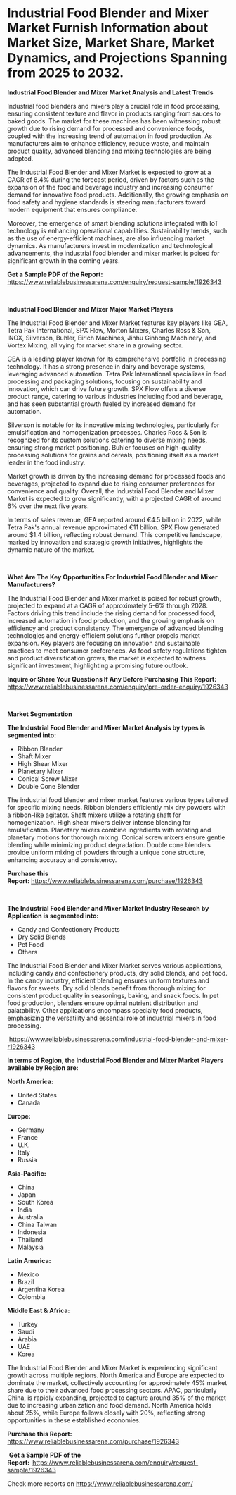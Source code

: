 <p><h1>Industrial Food Blender and Mixer Market Furnish Information about Market Size, Market Share, Market Dynamics, and Projections Spanning from 2025 to 2032.</h1></p><p><strong>Industrial Food Blender and Mixer Market Analysis and Latest Trends</strong></p>
<p><p>Industrial food blenders and mixers play a crucial role in food processing, ensuring consistent texture and flavor in products ranging from sauces to baked goods. The market for these machines has been witnessing robust growth due to rising demand for processed and convenience foods, coupled with the increasing trend of automation in food production. As manufacturers aim to enhance efficiency, reduce waste, and maintain product quality, advanced blending and mixing technologies are being adopted.</p><p>The Industrial Food Blender and Mixer Market is expected to grow at a CAGR of 8.4% during the forecast period, driven by factors such as the expansion of the food and beverage industry and increasing consumer demand for innovative food products. Additionally, the growing emphasis on food safety and hygiene standards is steering manufacturers toward modern equipment that ensures compliance. </p><p>Moreover, the emergence of smart blending solutions integrated with IoT technology is enhancing operational capabilities. Sustainability trends, such as the use of energy-efficient machines, are also influencing market dynamics. As manufacturers invest in modernization and technological advancements, the industrial food blender and mixer market is poised for significant growth in the coming years.</p></p>
<p><strong>Get a Sample PDF of the Report:&nbsp;</strong> <a href="https://www.reliablebusinessarena.com/enquiry/request-sample/1926343?utm_campaign=3566&utm_medium=2&utm_source=Github&utm_content=ia&utm_term=10042025&utm_id=industrial-food-blender-and-mixer">https://www.reliablebusinessarena.com/enquiry/request-sample/1926343</a></p>
<p>&nbsp;</p>
<p><strong>Industrial Food Blender and Mixer Major Market Players</strong></p>
<p><p>The Industrial Food Blender and Mixer Market features key players like GEA, Tetra Pak International, SPX Flow, Morton Mixers, Charles Ross & Son, INOX, Silverson, Buhler, Eirich Machines, Jinhu Ginhong Machinery, and Vortex Mixing, all vying for market share in a growing sector.</p><p>GEA is a leading player known for its comprehensive portfolio in processing technology. It has a strong presence in dairy and beverage systems, leveraging advanced automation. Tetra Pak International specializes in food processing and packaging solutions, focusing on sustainability and innovation, which can drive future growth. SPX Flow offers a diverse product range, catering to various industries including food and beverage, and has seen substantial growth fueled by increased demand for automation.</p><p>Silverson is notable for its innovative mixing technologies, particularly for emulsification and homogenization processes. Charles Ross & Son is recognized for its custom solutions catering to diverse mixing needs, ensuring strong market positioning. Buhler focuses on high-quality processing solutions for grains and cereals, positioning itself as a market leader in the food industry.</p><p>Market growth is driven by the increasing demand for processed foods and beverages, projected to expand due to rising consumer preferences for convenience and quality. Overall, the Industrial Food Blender and Mixer Market is expected to grow significantly, with a projected CAGR of around 6% over the next five years.</p><p>In terms of sales revenue, GEA reported around €4.5 billion in 2022, while Tetra Pak's annual revenue approximated €11 billion. SPX Flow generated around $1.4 billion, reflecting robust demand. This competitive landscape, marked by innovation and strategic growth initiatives, highlights the dynamic nature of the market.</p></p>
<p>&nbsp;</p>
<p><strong>What Are The Key Opportunities For Industrial Food Blender and Mixer Manufacturers?</strong></p>
<p><p>The Industrial Food Blender and Mixer market is poised for robust growth, projected to expand at a CAGR of approximately 5-6% through 2028. Factors driving this trend include the rising demand for processed food, increased automation in food production, and the growing emphasis on efficiency and product consistency. The emergence of advanced blending technologies and energy-efficient solutions further propels market expansion. Key players are focusing on innovation and sustainable practices to meet consumer preferences. As food safety regulations tighten and product diversification grows, the market is expected to witness significant investment, highlighting a promising future outlook.</p></p>
<p><strong>Inquire or Share Your Questions If Any Before Purchasing This Report:</strong> <a href="https://www.reliablebusinessarena.com/enquiry/pre-order-enquiry/1926343?utm_campaign=3566&utm_medium=2&utm_source=Github&utm_content=ia&utm_term=10042025&utm_id=industrial-food-blender-and-mixer">https://www.reliablebusinessarena.com/enquiry/pre-order-enquiry/1926343</a></p>
<p>&nbsp;</p>
<p><strong>Market Segmentation</strong></p>
<p><strong>The Industrial Food Blender and Mixer Market Analysis by types is segmented into:</strong></p>
<p><ul><li>Ribbon Blender</li><li>Shaft Mixer</li><li>High Shear Mixer</li><li>Planetary Mixer</li><li>Conical Screw Mixer</li><li>Double Cone Blender</li></ul></p>
<p><p>The industrial food blender and mixer market features various types tailored for specific mixing needs. Ribbon blenders efficiently mix dry powders with a ribbon-like agitator. Shaft mixers utilize a rotating shaft for homogenization. High shear mixers deliver intense blending for emulsification. Planetary mixers combine ingredients with rotating and planetary motions for thorough mixing. Conical screw mixers ensure gentle blending while minimizing product degradation. Double cone blenders provide uniform mixing of powders through a unique cone structure, enhancing accuracy and consistency.</p></p>
<p><strong>Purchase this Report:&nbsp;</strong><a href="https://www.reliablebusinessarena.com/purchase/1926343?utm_campaign=3566&utm_medium=2&utm_source=Github&utm_content=ia&utm_term=10042025&utm_id=industrial-food-blender-and-mixer">https://www.reliablebusinessarena.com/purchase/1926343</a></p>
<p>&nbsp;</p>
<p><strong>The Industrial Food Blender and Mixer Market Industry Research by Application is segmented into:</strong></p>
<p><ul><li>Candy and Confectionery Products</li><li>Dry Solid Blends</li><li>Pet Food</li><li>Others</li></ul></p>
<p><p>The Industrial Food Blender and Mixer Market serves various applications, including candy and confectionery products, dry solid blends, and pet food. In the candy industry, efficient blending ensures uniform textures and flavors for sweets. Dry solid blends benefit from thorough mixing for consistent product quality in seasonings, baking, and snack foods. In pet food production, blenders ensure optimal nutrient distribution and palatability. Other applications encompass specialty food products, emphasizing the versatility and essential role of industrial mixers in food processing.</p></p>
<p><a href="https://www.reliablebusinessarena.com/industrial-food-blender-and-mixer-r1926343?utm_campaign=3566&utm_medium=2&utm_source=Github&utm_content=ia&utm_term=10042025&utm_id=industrial-food-blender-and-mixer">&nbsp;https://www.reliablebusinessarena.com/industrial-food-blender-and-mixer-r1926343</a></p>
<p><strong>In terms of Region, the Industrial Food Blender and Mixer Market Players available by Region are:</strong></p>
<p>
    <p> <strong> North America: </strong>
        <ul>
            <li>United States</li>
            <li>Canada</li>
        </ul>
        </p> 
    <p> <strong> Europe: </strong>
        <ul>
            <li>Germany</li>
            <li>France</li>
            <li>U.K.</li>
            <li>Italy</li>
            <li>Russia</li>
        </ul>
        </p> 
    <p> <strong> Asia-Pacific: </strong>
        <ul>
            <li>China</li>
            <li>Japan</li>
            <li>South Korea</li>
            <li>India</li>
            <li>Australia</li>
            <li>China Taiwan</li>
            <li>Indonesia</li>
            <li>Thailand</li>
            <li>Malaysia</li>
        </ul>
        </p> 
    <p> <strong> Latin America: </strong>
        <ul>
            <li>Mexico</li>
            <li>Brazil</li>
            <li>Argentina Korea</li>
            <li>Colombia</li>
        </ul>
        </p> 
    <p> <strong> Middle East & Africa: </strong>
        <ul>
            <li>Turkey</li>
            <li>Saudi</li>
            <li>Arabia</li>
            <li>UAE</li>
            <li>Korea</li>
        </ul>
    </p>
    </p>
<p><p>The Industrial Food Blender and Mixer Market is experiencing significant growth across multiple regions. North America and Europe are expected to dominate the market, collectively accounting for approximately 45% market share due to their advanced food processing sectors. APAC, particularly China, is rapidly expanding, projected to capture around 35% of the market due to increasing urbanization and food demand. North America holds about 25%, while Europe follows closely with 20%, reflecting strong opportunities in these established economies.</p></p>
<p><strong>Purchase this Report: </strong><a href="https://www.reliablebusinessarena.com/purchase/1926343?utm_campaign=3566&utm_medium=2&utm_source=Github&utm_content=ia&utm_term=10042025&utm_id=industrial-food-blender-and-mixer">https://www.reliablebusinessarena.com/purchase/1926343</a></p>
<p>&nbsp;<strong>Get a Sample PDF of the Report:&nbsp;&nbsp;</strong><a href="https://www.reliablebusinessarena.com/enquiry/request-sample/1926343?utm_campaign=3566&utm_medium=2&utm_source=Github&utm_content=ia&utm_term=10042025&utm_id=industrial-food-blender-and-mixer">https://www.reliablebusinessarena.com/enquiry/request-sample/1926343</a></p>
<p><strong></strong></p>
<p>Check more reports on <a href="https://www.reliablebusinessarena.com/?utm_campaign=3566&utm_medium=2&utm_source=Github&utm_content=ia&utm_term=10042025&utm_id=industrial-food-blender-and-mixer">https://www.reliablebusinessarena.com/</a></p>